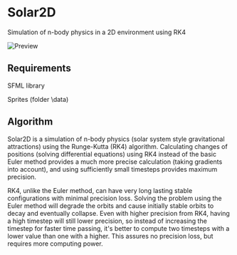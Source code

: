 # Solar2D
Simulation of n-body physics in a 2D environment using RK4  
  
  ![Preview](https://thumbs.gfycat.com/ElaborateAthleticBilby-small.gif)

  
## Requirements
SFML library

Sprites (folder \data)

## Algorithm
Solar2D is a simulation of n-body physics (solar system style gravitational attractions) using the Runge-Kutta (RK4) algorithm. Calculating changes of positions (solving differential equations) using RK4 instead of the basic Euler method provides a much more precise calculation (taking gradients into account), and using sufficiently small timesteps provides maximum precision.  
  
RK4, unlike the Euler method, can have very long lasting stable configurations with minimal precision loss. Solving the problem using the Euler method will degrade the orbits and cause initially stable orbits to decay and eventually collapse. Even with higher precision from RK4, having a high timestep will still lower precision, so instead of increasing the timestep for faster time passing, it's better to compute two timesteps with a lower value than one with a higher. This assures no precision loss, but requires more computing power.

